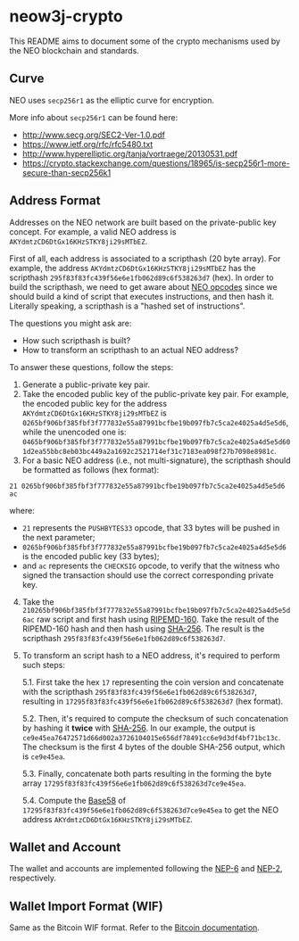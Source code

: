 # neow3j-crypto

This README aims to document some of the crypto mechanisms used by the NEO
blockchain and standards.

## Curve

NEO uses `secp256r1` as the elliptic curve for encryption.

More info about `secp256r1` can be found here:

* http://www.secg.org/SEC2-Ver-1.0.pdf
* https://www.ietf.org/rfc/rfc5480.txt
* http://www.hyperelliptic.org/tanja/vortraege/20130531.pdf
* https://crypto.stackexchange.com/questions/18965/is-secp256r1-more-secure-than-secp256k1

## Address Format

Addresses on the NEO network are built based on the private-public key concept.
For example, a valid NEO address is `AKYdmtzCD6DtGx16KHzSTKY8ji29sMTbEZ`.

First of all, each address is associated to a scripthash (20 byte array).
For example, the address `AKYdmtzCD6DtGx16KHzSTKY8ji29sMTbEZ` has the
scripthash `295f83f83fc439f56e6e1fb062d89c6f538263d7` (hex). In order to
build the scripthash, we need to get aware about [NEO opcodes](https://github.com/neo-project/neo-vm/blob/master/src/neo-vm/OpCode.cs)
since we should build a kind of script that executes instructions, and
then hash it. Literally speaking, a scripthash is a "hashed set of instructions".

The questions you might ask are:
* How such scripthash is built?
* How to transform an scripthash to an actual NEO address?

To answer these questions, follow the steps:

1. Generate a public-private key pair.
2. Take the encoded public key of the public-private key pair. For example, the encoded public key for the address `AKYdmtzCD6DtGx16KHzSTKY8ji29sMTbEZ`
is `0265bf906bf385fbf3f777832e55a87991bcfbe19b097fb7c5ca2e4025a4d5e5d6`, while the unencoded one is: `0465bf906bf385fbf3f777832e55a87991bcfbe19b097fb7c5ca2e4025a4d5e5d601d2ea55bbc8eb03bc449a2a1692c2521714ef31c7183ea098f27b7098e8981c`.
3. For a basic NEO address (i.e., not multi-signature), the scripthash should be formatted as follows (hex format):

```
21 0265bf906bf385fbf3f777832e55a87991bcfbe19b097fb7c5ca2e4025a4d5e5d6 ac
```

where:

 * `21` represents the `PUSHBYTES33` opcode, that 33 bytes will be pushed in the next parameter;
 * `0265bf906bf385fbf3f777832e55a87991bcfbe19b097fb7c5ca2e4025a4d5e5d6` is the encoded public key (33 bytes);
 * and `ac` represents the `CHECKSIG` opcode, to verify that the witness who signed the transaction should use the correct corresponding private key.

4. Take the `210265bf906bf385fbf3f777832e55a87991bcfbe19b097fb7c5ca2e4025a4d5e5d6ac` raw script
and first hash using [RIPEMD-160](https://en.wikipedia.org/wiki/RIPEMD#RIPEMD-160_hashes). Take the result of the RIPEMD-160 hash and
then hash using [SHA-256](https://en.wikipedia.org/wiki/SHA-2). The result is the scripthash `295f83f83fc439f56e6e1fb062d89c6f538263d7`.

5. To transform an script hash to a NEO address, it's required to perform such steps:

   5.1. First take the hex `17` representing the coin version and concatenate
   with the scripthash `295f83f83fc439f56e6e1fb062d89c6f538263d7`,
   resulting in `17295f83f83fc439f56e6e1fb062d89c6f538263d7` (hex format).

   5.2. Then, it's required to compute the checksum of such concatenation by hashing it
   **twice** with [SHA-256](https://en.wikipedia.org/wiki/SHA-2). In our example, the output
   is `ce9e45ea76472571d66d002a3726104015e656df78491cc6e9d3df4bf71bc13c`. The checksum is the
   first 4 bytes of the double SHA-256 output, which is `ce9e45ea`.

   5.3. Finally, concatenate both parts resulting in the forming the byte array
   `17295f83f83fc439f56e6e1fb062d89c6f538263d7ce9e45ea`.

   5.4. Compute the [Base58](https://en.wikipedia.org/wiki/Base58)
   of `17295f83f83fc439f56e6e1fb062d89c6f538263d7ce9e45ea`
   to get the NEO address `AKYdmtzCD6DtGx16KHzSTKY8ji29sMTbEZ`.

## Wallet and Account

The wallet and accounts are implemented following the
[NEP-6](https://github.com/neo-project/proposals/blob/master/nep-6.mediawiki)
and [NEP-2](https://github.com/neo-project/proposals/blob/master/nep-2.mediawiki),
respectively.

## Wallet Import Format (WIF)

Same as the Bitcoin WIF format. Refer to the [Bitcoin documentation](https://en.bitcoin.it/wiki/Wallet_import_format).